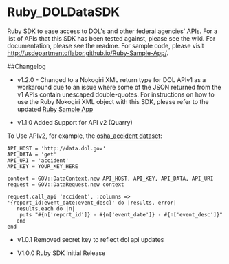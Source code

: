 Ruby_DOLDataSDK
===============

Ruby SDK to ease access to DOL's and other federal agencies' APIs. For a list of APIs that this SDK has been tested against, please see the wiki. For documentation, please see the readme. For sample code, please visit http://usdepartmentoflabor.github.io/Ruby-Sample-App/.

##Changelog


* v1.2.0 - Changed to a Nokogiri XML return type for DOL APIv1 as a workaround due to an issue where some of the JSON returned from the v1 APIs contain unescaped double-quotes. For instructions on how to use the Ruby Nokogiri XML object with this SDK, please refer to the updated [Ruby Sample App](http://usdepartmentoflabor.github.io/Ruby-Sample-App/)


* v1.1.0 Added Support for API v2 (Quarry)

To Use APIv2, for example, the [osha_accident dataset](http://developer.dol.gov/health-and-safety/dol-osha-enforcement/): 

```
API_HOST = 'http://data.dol.gov'
API_DATA = 'get'
API_URI = 'accident'
API_KEY = YOUR_KEY_HERE

context = GOV::DataContext.new API_HOST, API_KEY, API_DATA, API_URI
request = GOV::DataRequest.new context

request.call_api 'accident', :columns => '{report_id:event_date:event_desc}' do |results, error|
   results.each do |n|
   	puts "#{n['report_id']} - #{n['event_date']} - #{n['event_desc']}"
   end
end

```

* v1.0.1 Removed secret key to reflect dol api updates

* V1.0.0 Ruby SDK Initial Release